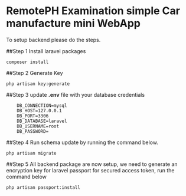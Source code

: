 # RemotePH Examination simple Car manufacture mini WebApp

To setup backend please do the steps.

##Step 1
Install laravel packages
```
composer install
```

##Step 2
Generate Key
```
php artisan key:generate
```

##Step 3
update **.env** file with your database credentials

```
    DB_CONNECTION=mysql
    DB_HOST=127.0.0.1
    DB_PORT=3306
    DB_DATABASE=laravel
    DB_USERNAME=root
    DB_PASSWORD=
```

##Step 4
Run schema update by running the command below.
```
php artisan migrate
```

##Step 5
All backend package are now setup, we need to generate an encryption key for laravel passport for secured access token, run the command below
```
php artisan passport:install
```